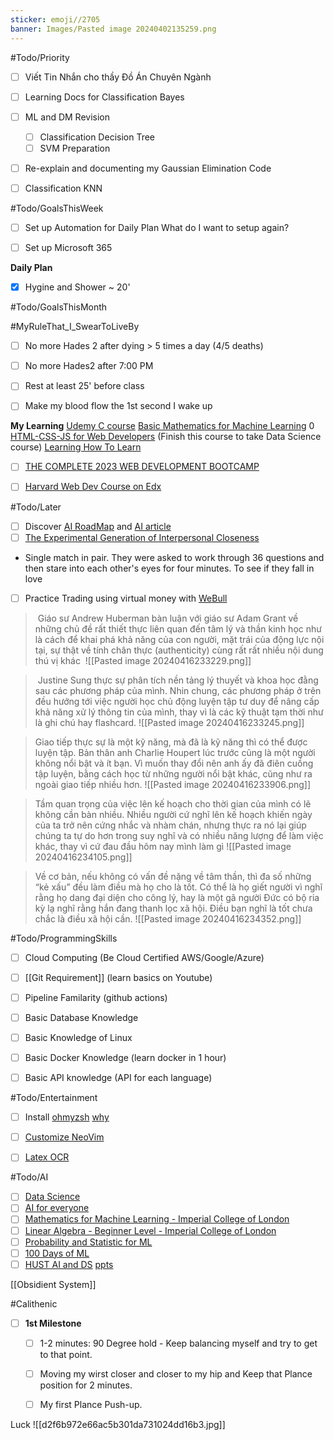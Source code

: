 ```yaml
---
sticker: emoji//2705
banner: Images/Pasted image 20240402135259.png
---
```

#Todo/Priority 
- [ ] Viết Tin Nhắn cho thầy Đồ Án Chuyên Ngành
- [ ] Learning Docs for Classification Bayes 
- [ ] ML and DM Revision
	- [ ] Classification Decision Tree
	- [ ] SVM Preparation

- [ ] Re-explain and documenting my Gaussian Elimination Code
- [ ] Classification KNN 


#Todo/GoalsThisWeek
- [ ] Set up Automation for Daily Plan 
	What do I want to setup again?
- [ ] Set up Microsoft 365 


**Daily Plan**
- [x] Hygine and Shower ~ 20'


#Todo/GoalsThisMonth



#MyRuleThat_I_SwearToLiveBy
- [ ] No more Hades 2 after dying > 5 times a day (4/5 deaths) 
- [ ] No more Hades2 after 7:00 PM
- [ ] Rest at least 25' before class  
- [ ] Make my blood flow the 1st second I wake up 


**My Learning**
[Udemy C course](https://www.udemy.com/course/c-programming-for-beginners-/learn/lecture/8794278#overview) 
[Basic Mathematics for Machine Learning](https://youtube.com/playlist?list=PLRDl2inPrWQW1QSWhBU0ki-jq_uElkh2a&si=5yZfL9HV8MwYqB8N) 0
[HTML-CSS-JS for Web Developers](https://www.coursera.org/learn/html-css-javascript-for-web-developers/home/week/3)  (Finish this course to take Data Science course)
[Learning How To Learn](https://www.coursera.org/learn/learning-how-to-learn/home/welcome)
- [ ] [THE COMPLETE 2023 WEB DEVELOPMENT BOOTCAMP](https://drive.google.com/drive/folders/1r-eZYxmXJk14BO13oiUJ279GOAeZKojX?usp=drive_link)
- [ ] [Harvard Web Dev Course on Edx](https://www.edx.org/learn/web-development/harvard-university-cs50-s-web-programming-with-python-and-javascript) 


#Todo/Later
- [ ] Discover [AI RoadMap](https://i.am.ai/roadmap/#note) and [AI article](https://www.codewithharry.com/blogpost/complete-ml-roadmap-for-beginners/)
- [ ] [The Experimental Generation of Interpersonal Closeness](https://youtu.be/RHhkd2B87Q8?si=231T3weZYQz0WGlH)
+ Single match in pair. They were asked to work through 36 questions and then stare into each other's eyes for four minutes. To see if they fall in love
- [ ] Practice Trading using virtual money with [WeBull](https://www.webull.com/ko-yield/bdspecial?inviteCode=teswNy2AosKi&inviteSource=wb_inf&source=TradingLab&hl=en)


>  Giáo sư Andrew Huberman bàn luận với giáo sư Adam Grant về những chủ đề rất thiết thực liên quan đến tâm lý và thần kinh học như là cách để khai phá khả năng của con người, mặt trái của động lực nội tại, sự thật về tính chân thực (authenticity) cùng rất rất nhiều nội dung thú vị khác
>  ![[Pasted image 20240416233229.png]]


>  Justine Sung thực sự phân tích nền tảng lý thuyết và khoa học đằng sau các phương pháp của mình. Nhin chung, các phương pháp ở trên đều hướng tới việc người học chủ động luyện tập tư duy để nâng cấp khả năng xử lý thông tin của mình, thay vì là các kỹ thuật tạm thời như là ghi chú hay flashcard.
> ![[Pasted image 20240416233245.png]]


> Giao tiếp thực sự là một kỹ năng, mà đã là kỹ năng thì có thể được luyện tập. Bản thân anh Charlie Houpert lúc trước cũng là một người không nổi bật và ít bạn. Vì muốn thay đổi nên anh ấy đã điên cuồng tập luyện, bằng cách học từ những người nổi bật khác, cũng như ra ngoài giao tiếp nhiều hơn.
![[Pasted image 20240416233906.png]]


> Tầm quan trọng của việc lên kế hoạch cho thời gian của mình có lẽ không cần bàn nhiều. Nhiều người cứ nghĩ lên kế hoạch khiến ngày của ta trở nên cứng nhắc và nhàm chán, nhưng thực ra nó lại giúp chúng ta tự do hơn trong suy nghĩ và có nhiều năng lượng để làm việc khác, thay vì cứ đau đầu hôm nay mình làm gì
![[Pasted image 20240416234105.png]]


> Về cơ bản, nếu không có vấn đề nặng về tâm thần, thì đa số những “kẻ xấu” đều làm điều mà họ cho là tốt. Có thể là họ giết người vì nghĩ rằng họ dang đại diện cho công lý, hay là một gã người Đức có bộ ria kỳ lạ nghĩ rằng hắn đang thanh lọc xã hội.
> Điều bạn nghĩ là tốt chưa chắc là điều xã hội cần.
![[Pasted image 20240416234352.png]]


#Todo/ProgrammingSkills
- [ ] Cloud Computing (Be Cloud Certified AWS/Google/Azure)
- [ ] [[Git Requirement]] (learn basics on Youtube)
- [ ] Pipeline Familarity (github actions) 
- [ ] Basic Database Knowledge  
- [ ] Basic Knowledge of Linux 
- [ ] Basic Docker Knowledge (learn docker in 1 hour)
- [ ] Basic API knowledge  (API for each language)


#Todo/Entertainment
- [ ] Install [ohmyzsh](https://github.com/ohmyzsh/ohmyzsh)
	[why](https://ivanaugustobd.medium.com/your-terminal-can-be-much-much-more-productive-5256424658e8) 
- [ ] [Customize NeoVim](https://youtu.be/fFHlfbKVi30?si=sOr-n_o1gUcHHC5j)
- [ ] [Latex OCR](https://github.com/lukas-blecher/LaTeX-OCR)


#Todo/AI
- [ ] [Data Science](https://www.facebook.com/groups/dsmlvietnam/permalink/347976844649110/)
- [ ] [AI for everyone](https://www.coursera.org/learn/ai-for-everyone?trk_ref=articleProductCard)
- [ ] [Mathematics for Machine Learning - Imperial College of London](https://www.coursera.org/specializations/mathematics-machine-learning?myLearningTab=IN_PROGRESS)
- [ ] [Linear Algebra - Beginner Level - Imperial College of London](https://www.coursera.org/learn/linear-algebra-machine-learning) 
- [ ] [Probability and Statistic for ML](https://www.facebook.com/groups/dsmlvietnam/permalink/335898699190258/)
- [ ] [100 Days of ML](https://github.com/Avik-Jain/100-Days-Of-ML-Code)
- [ ] [HUST AI and DS](https://users.soict.hust.edu.vn/khoattq/ml-dm-course/)
	[ppts](https://drive.google.com/drive/folders/1wjiUmi5EjnzQ-umVUZJDhibCtSonI-5a)

[[Obsidient System]]

#Calithenic
- [ ] **1st Milestone**
	- [ ] 1-2 minutes: 90 Degree hold - Keep balancing myself and try to get to that point.
	- [ ] Moving my wirst closer and closer to my hip and Keep that Plance position for 2 minutes.
	- [ ] My first Plance Push-up.


Luck 
![[d2f6b972e66ac5b301da731024dd16b3.jpg]]
